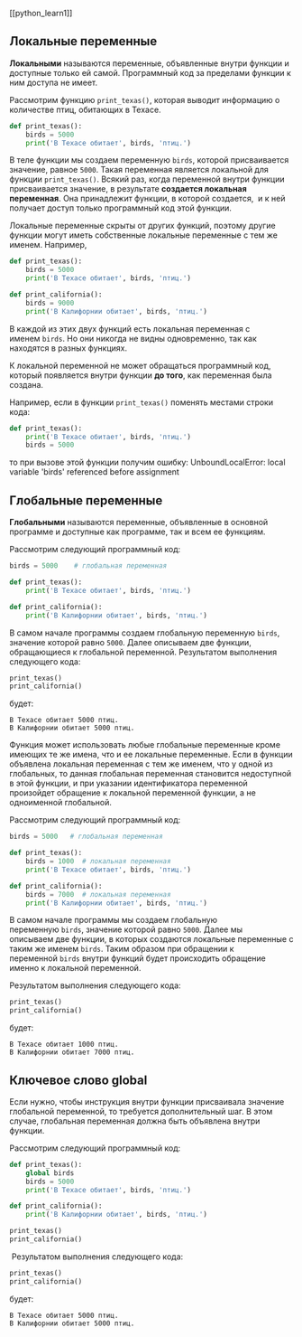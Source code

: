 [[python_learn1]]
## Локальные переменные

**Локальными** называются переменные, объявленные внутри функции и доступные только ей самой. Программный код за пределами функции к ним доступа не имеет.

Рассмотрим функцию `print_texas()`, которая выводит информацию о количестве птиц, обитающих в Техасе.

```python
def print_texas():
    birds = 5000
    print('В Техасе обитает', birds, 'птиц.')
```

В теле функции мы создаем переменную `birds`, которой присваивается значение, равное `5000`. Такая переменная является локальной для функции `print_texas()`. Всякий раз, когда переменной внутри функции присваивается значение, в результате **создается локальная переменная**. Она принадлежит функции, в которой создается,  и к ней получает доступ только программный код этой функции.

Локальные переменные скрыты от других функций, поэтому другие функции могут иметь собственные локальные переменные с тем же именем. Например,

```python
def print_texas():
    birds = 5000
    print('В Техасе обитает', birds, 'птиц.')

def print_california():
    birds = 9000
    print('В Калифорнии обитает', birds, 'птиц.')
```

В каждой из этих двух функций есть локальная переменная с именем `birds`. Но они никогда не видны одновременно, так как находятся в разных функциях.

К локальной переменной не может обращаться программный код, который появляется внутри функции **до того**, как переменная была создана.

Например, если в функции `print_texas()` поменять местами строки кода:

```python
def print_texas():
    print('В Техасе обитает', birds, 'птиц.')
    birds = 5000
```

то при вызове этой функции получим ошибку: UnboundLocalError: local variable 'birds' referenced before assignment

## Глобальные переменные

**Глобальными** называются переменные, объявленные в основной программе и доступные как программе, так и всем ее функциям.

Рассмотрим следующий программный код:

```python
birds = 5000    # глобальная переменная

def print_texas():
    print('В Техасе обитает', birds, 'птиц.')

def print_california():
    print('В Калифорнии обитает', birds, 'птиц.')
```

В самом начале программы создаем глобальную переменную `birds`, значение которой равно `5000`. Далее описываем две функции, обращающиеся к глобальной переменной. Результатом выполнения следующего кода:

```python
print_texas()
print_california()
```

будет:

```no-highlight
В Техасе обитает 5000 птиц.
В Калифорнии обитает 5000 птиц.
```
Функция может использовать любые глобальные переменные кроме имеющих те же имена, что и ее локальные переменные. Если в функции объявлена локальная переменная с тем же именем, что у одной из глобальных, то данная глобальная переменная становится недоступной в этой функции, и при указании идентификатора переменной произойдет обращение к локальной переменной функции, а не одноименной глобальной.

Рассмотрим следующий программный код:

```python
birds = 5000   # глобальная переменная

def print_texas():
    birds = 1000  # локальная переменная
    print('В Техасе обитает', birds, 'птиц.')

def print_california():
    birds = 7000  # локальная переменная
    print('В Калифорнии обитает', birds, 'птиц.')
```

В самом начале программы мы создаем глобальную переменную `birds`, значение которой равно `5000`. Далее мы описываем две функции, в которых создаются локальные переменные с таким же именем `birds`. Таким образом при обращении к переменной `birds` внутри функций будет происходить обращение именно к локальной переменной.

Результатом выполнения следующего кода:

```python
print_texas()
print_california()
```

будет:

```no-highlight
В Техасе обитает 1000 птиц.
В Калифорнии обитает 7000 птиц.
```
## Ключевое слово global

Если нужно, чтобы инструкция внутри функции присваивала значение глобальной переменной, то требуется дополнительный шаг. В этом случае, глобальная переменная должна быть объявлена внутри функции.

Рассмотрим следующий программный код:

```python
def print_texas():
    global birds
    birds = 5000
    print('В Техасе обитает', birds, 'птиц.')

def print_california():
    print('В Калифорнии обитает', birds, 'птиц.')

print_texas()
print_california()
```

 Результатом выполнения следующего кода:

```python
print_texas()
print_california()
```

будет:

```no-highlight
В Техасе обитает 5000 птиц.
В Калифорнии обитает 5000 птиц.
```